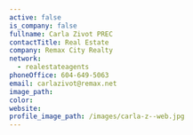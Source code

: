 ```yaml
---
active: false
is_company: false
fullname: Carla Zivot PREC
contactTitle: Real Estate
company: Remax City Realty
network:
  - realestateagents
phoneOffice: 604-649-5063
email: carlazivot@remax.net
image_path:
color:
website:
profile_image_path: /images/carla-z--web.jpg
---
```



